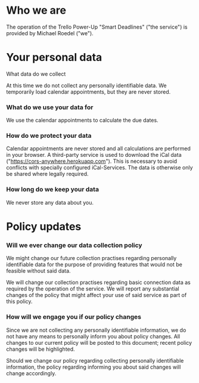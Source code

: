 # Who we are

The operation of the Trello Power-Up "Smart Deadlines" ("the service") is provided by Michael Roedel ("we").

# Your personal data
What data do we collect

At this time we do not collect any personally identifiable data. We temporarily load calendar appointments, but they are never stored.

### What do we use your data for

We use the calendar appointments to calculate the due dates.

### How do we protect your data

Calendar appointments are never stored and all calculations are performed in your browser. A third-party service is used to download the iCal data ("https://cors-anywhere.herokuapp.com"). This is necessary to avoid conflicts with specially configured iCal-Services. The data is otherwise only be shared where legally required.

### How long do we keep your data

We never store any data about you.

# Policy updates

### Will we ever change our data collection policy

We might change our future collection practises regarding personally identifiable data for the purpose of providing features that would not be feasible without said data.

We will change our collection practises regarding basic connection data as required by the operation of the service. We will report any substantial changes of the policy that might affect your use of said service as part of this policy.

### How will we engage you if our policy changes

Since we are not collecting any personally identifiable information, we do not have any means to personally inform you about policy changes. All changes to our current policy will be posted to this document; recent policy changes will be highlighted.

Should we change our policy regarding collecting personally identifiable information, the policy regarding informing you about said changes will change accordingly.